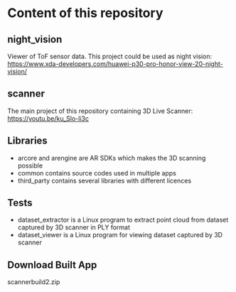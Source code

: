 # Content of this repository

## night_vision
Viewer of ToF sensor data. This project could be used as night vision: https://www.xda-developers.com/huawei-p30-pro-honor-view-20-night-vision/

## scanner
The main project of this repository containing 3D Live Scanner: https://youtu.be/ku_Slo-li3c

## Libraries
* arcore and arengine are AR SDKs which makes the 3D scanning possible
* common contains source codes used in multiple apps
* third_party contains several libraries with different licences

## Tests
* dataset_extractor is a Linux program to extract point cloud from dataset captured by 3D scanner in PLY format
* dataset_viewer is a Linux program for viewing dataset captured by 3D scanner

## Download Built App
scannerbuild2.zip 
